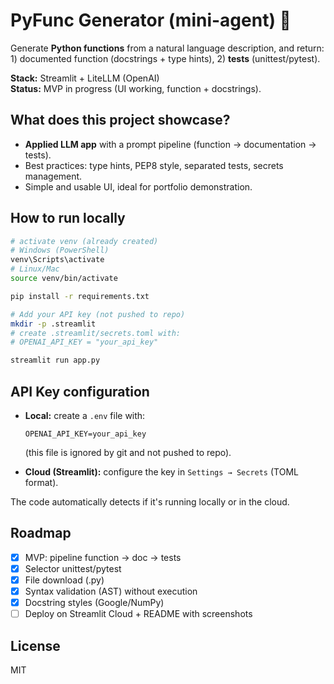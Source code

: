 # PyFunc Generator (mini-agent) 🐍

Generate **Python functions** from a natural language description, and
return: 1) documented function (docstrings + type hints), 2) **tests**
(unittest/pytest).

**Stack:** Streamlit + LiteLLM (OpenAI)\
**Status:** MVP in progress (UI working, function + docstrings).

## What does this project showcase?

-   **Applied LLM app** with a prompt pipeline (function → documentation
    → tests).
-   Best practices: type hints, PEP8 style, separated tests, secrets
    management.
-   Simple and usable UI, ideal for portfolio demonstration.

## How to run locally

``` bash
# activate venv (already created)
# Windows (PowerShell)
venv\Scripts\activate
# Linux/Mac
source venv/bin/activate

pip install -r requirements.txt

# Add your API key (not pushed to repo)
mkdir -p .streamlit
# create .streamlit/secrets.toml with:
# OPENAI_API_KEY = "your_api_key"

streamlit run app.py
```

## API Key configuration

-   **Local:** create a `.env` file with:

        OPENAI_API_KEY=your_api_key

    (this file is ignored by git and not pushed to repo).

-   **Cloud (Streamlit):** configure the key in `Settings → Secrets`
    (TOML format).

The code automatically detects if it's running locally or in the cloud.

## Roadmap

-   [x] MVP: pipeline function → doc → tests
-   [x] Selector unittest/pytest
-   [x] File download (.py)
-   [x] Syntax validation (AST) without execution
-   [x] Docstring styles (Google/NumPy)
-   [ ] Deploy on Streamlit Cloud + README with screenshots

## License

MIT
